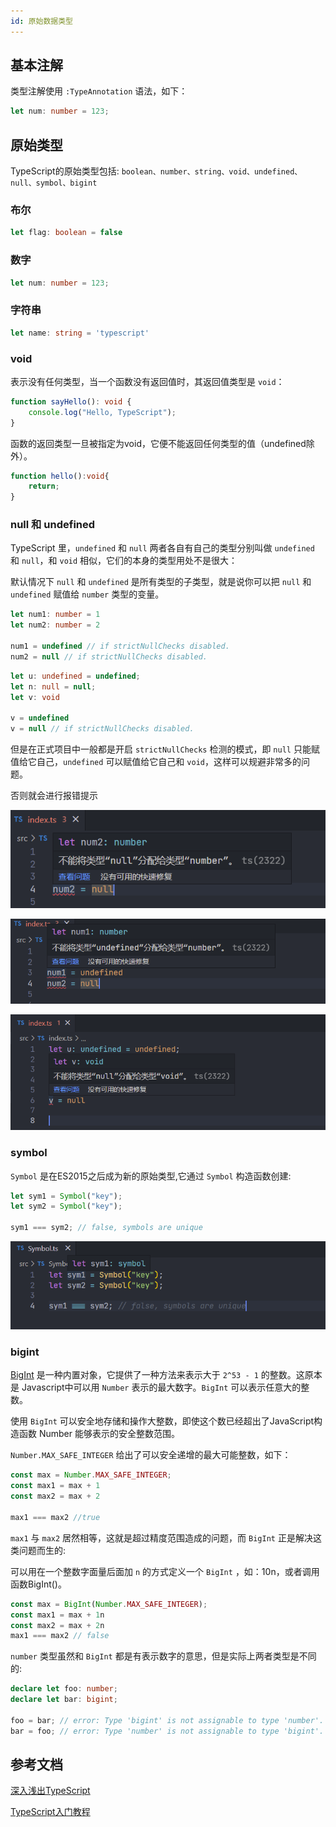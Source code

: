 ```yaml
---
id: 原始数据类型
---
```


## 基本注解

类型注解使用 `:TypeAnnotation` 语法，如下：

```ts
let num: number = 123;
```

## 原始类型

TypeScript的原始类型包括: `boolean、number、string、void、undefined、null、symbol、bigint`

### 布尔

```ts
let flag: boolean = false
```

### 数字

```ts
let num: number = 123;
```

### 字符串

```ts
let name: string = 'typescript'
```

### void

表示没有任何类型，当一个函数没有返回值时，其返回值类型是 `void`：

```ts
function sayHello(): void {
    console.log("Hello, TypeScript");
}
```

函数的返回类型一旦被指定为void，它便不能返回任何类型的值（undefined除外）。

```ts
function hello():void{
    return;
}
```

### null 和 undefined

TypeScript 里，`undefined` 和 `null` 两者各自有自己的类型分别叫做 `undefined` 和 `null`，和 `void` 相似，它们的本身的类型用处不是很大：

默认情况下 `null` 和 `undefined` 是所有类型的子类型，就是说你可以把 `null` 和 `undefined` 赋值给 `number` 类型的变量。

```ts
let num1: number = 1
let num2: number = 2

num1 = undefined // if strictNullChecks disabled.
num2 = null // if strictNullChecks disabled.
```

```ts
let u: undefined = undefined;
let n: null = null;
let v: void

v = undefined
v = null // if strictNullChecks disabled.
```

但是在正式项目中一般都是开启 `strictNullChecks` 检测的模式，即 `null` 只能赋值给它自己，`undefined` 可以赋值给它自己和 `void`，这样可以规避非常多的问题。

否则就会进行报错提示

![nullAssignToNumber](../../../static/img/docs/typeScript/nullAssignToNumber.png)

![undefinedAssignToNumber](../../../static/img/docs/typeScript/undefinedAssignToNumber.png)

![nullAssignToVoid](../../../static/img/docs/typeScript/nullAssignToVoid.png)

### symbol

`Symbol` 是在ES2015之后成为新的原始类型,它通过 `Symbol` 构造函数创建:

```ts
let sym1 = Symbol("key");
let sym2 = Symbol("key");

sym1 === sym2; // false, symbols are unique
```

![symbol](../../../static/img/docs/typeScript/symbol.png)

### bigint

[BigInt](https://developer.mozilla.org/zh-CN/docs/Web/JavaScript/Reference/Global_Objects/BigInt) 是一种内置对象，它提供了一种方法来表示大于 `2^53 - 1` 的整数。这原本是 Javascript中可以用 `Number` 表示的最大数字。`BigInt` 可以表示任意大的整数。

使用 `BigInt` 可以安全地存储和操作大整数，即使这个数已经超出了JavaScript构造函数 Number 能够表示的安全整数范围。

`Number.MAX_SAFE_INTEGER` 给出了可以安全递增的最大可能整数，如下：

```ts
const max = Number.MAX_SAFE_INTEGER;
const max1 = max + 1
const max2 = max + 2

max1 === max2 //true
```

`max1` 与 `max2` 居然相等，这就是超过精度范围造成的问题，而 `BigInt` 正是解决这类问题而生的:

可以用在一个整数字面量后面加 `n` 的方式定义一个 `BigInt` ，如：10n，或者调用函数BigInt()。

```ts
const max = BigInt(Number.MAX_SAFE_INTEGER);
const max1 = max + 1n
const max2 = max + 2n
max1 === max2 // false
```

`number` 类型虽然和 `BigInt` 都是有表示数字的意思，但是实际上两者类型是不同的:

```ts
declare let foo: number;
declare let bar: bigint;

foo = bar; // error: Type 'bigint' is not assignable to type 'number'.
bar = foo; // error: Type 'number' is not assignable to type 'bigint'.
```

## 参考文档

[深入浅出TypeScript](https://www.yuque.com/cuggz/ts/nkxqne)

[TypeScript入门教程](https://ts.xcatliu.com/basics/type-of-array.html)


